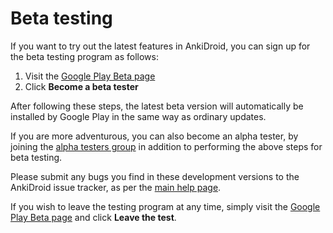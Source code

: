 # Beta testing
If you want to try out the latest features in AnkiDroid, you can sign up for the beta testing program as follows:

 1. Visit the [Google Play Beta page](https://play.google.com/apps/testing/com.ichi2.anki)
 2. Click **Become a beta tester**
 
After following these steps, the latest beta version will automatically be installed by Google Play in the same way as ordinary updates.

If you are more adventurous, you can also become an alpha tester, by joining the [alpha testers group](https://groups.google.com/g/ankidroidalphatesters) in addition to performing the above steps for beta testing.

Please submit any bugs you find in these development versions to the AnkiDroid issue tracker, as per the [main help page](help.md).

If you wish to leave the testing program at any time, simply visit the [Google Play Beta page](https://play.google.com/apps/testing/com.ichi2.anki) and click **Leave the test**.

